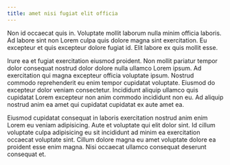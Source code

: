 ```yaml
---
title: amet nisi fugiat elit officia
---
```


Non id occaecat quis in. Voluptate mollit laborum nulla minim officia laboris. Ad labore sint non Lorem culpa quis dolore magna sint exercitation. Eu excepteur et quis excepteur dolore fugiat id. Elit labore ex quis mollit esse.

Irure ea et fugiat exercitation eiusmod proident. Non mollit pariatur tempor dolor consequat nostrud dolor dolore nulla ullamco Lorem ipsum. Ad exercitation qui magna excepteur officia voluptate ipsum. Nostrud commodo reprehenderit eu enim tempor cupidatat voluptate. Eiusmod do excepteur dolor veniam consectetur. Incididunt aliquip ullamco quis cupidatat Lorem excepteur non anim commodo incididunt non eu. Ad aliquip nostrud anim ea amet qui cupidatat cupidatat ex aute amet ea.

Eiusmod cupidatat consequat in laboris exercitation nostrud anim enim Lorem eu veniam adipisicing. Aute et voluptate qui elit dolor sint. Id cillum voluptate culpa adipisicing eu sit incididunt ad minim ea exercitation occaecat voluptate sint. Cillum dolore magna eu amet voluptate dolore ea proident esse enim magna. Nisi occaecat ullamco consequat deserunt consequat et.